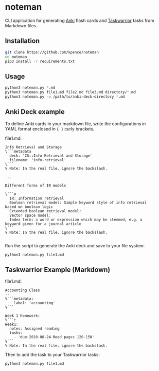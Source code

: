 # noteman

CLI application for generating [Anki](https://ankiweb.net/) flash cards and [Taskwarrior](https://taskwarrior.org/) tasks from Markdown files.

## Installation

```bash
git clone https://github.com/kpence/noteman
cd noteman
pip3 install -r requirements.txt
```

## Usage

```bash
python3 noteman.py *.md
python3 noteman.py file1.md file2.md file3.md directory/*.md
python3 noteman.py -o /path/to/anki-deck-directory *.md
```

## Anki Deck example

To define Anki cards in your markdown file, write the configurations in YAML format enclosed in `{ }` curly brackets.

file1.md:
```
Info Retrieval and Storage
\```metadata
  deck: 'CS::Info Retrieval and Storage'
  filename: 'info-retrieval'
\```
% Note: In the real file, ignore the backslash.

...

Different forms of IR models

\```a
  IR: Information retrieval
  Boolean retrieval model: Simple keyword style of info retrieval based on boolean logic
  Extended boolean retrieval model: 
  Vector space model: 
  Index term: a word or expression which may be stemmed, e.g. a keyword given for a journal article
\```
% Note: In the real file, ignore the backslash.


```

Run the script to generate the Anki deck and save to your file system:
```bash
python3 noteman.py file1.md
```

## Taskwarrior Example (Markdown)

file1.md:
```
Accounting Class
--
%```metadata:
    label: 'accounting'
%```

Week 1 homework:
%```t
Week1:
  notes: Assigned reading
  tasks:
    - 'due:2020-08-24 Read pages 120-150'
%```
% Note: In the real file, ignore the backslash.
```

Then to add the task to your Taskwarrior tasks:
```bash
python3 noteman.py file1.md
```
